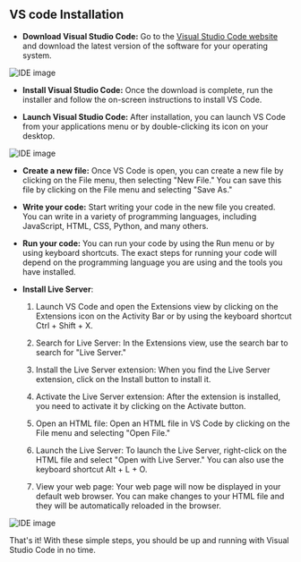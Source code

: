 ## VS code Installation

- **Download Visual Studio Code:** Go to the [Visual Studio Code website](https://code.visualstudio.com/download) and download the latest version of the software for your operating system.

![IDE image](/Articles/FrontEnd/HTML/vscode1.png "IDE introduction")

- **Install Visual Studio Code:** Once the download is complete, run the installer and follow the on-screen instructions to install VS Code.

- **Launch Visual Studio Code:** After installation, you can launch VS Code from your applications menu or by double-clicking its icon on your desktop.

![IDE image](/Articles/FrontEnd/HTML/vscode2.png "IDE introduction")

- **Create a new file:** Once VS Code is open, you can create a new file by clicking on the File menu, then selecting "New File." You can save this file by clicking on the File menu and selecting "Save As."

- **Write your code:** Start writing your code in the new file you created. You can write in a variety of programming languages, including JavaScript, HTML, CSS, Python, and many others.

- **Run your code:** You can run your code by using the Run menu or by using keyboard shortcuts. The exact steps for running your code will depend on the programming language you are using and the tools you have installed.

- **Install Live Server**:

  1. Launch VS Code and open the Extensions view by clicking on the Extensions icon on the Activity Bar or by using the keyboard shortcut Ctrl + Shift + X.

  2. Search for Live Server: In the Extensions view, use the search bar to search for "Live Server."

  3. Install the Live Server extension: When you find the Live Server extension, click on the Install button to install it.

  4. Activate the Live Server extension: After the extension is installed, you need to activate it by clicking on the Activate button.

  5. Open an HTML file: Open an HTML file in VS Code by clicking on the File menu and selecting "Open File."

  6. Launch the Live Server: To launch the Live Server, right-click on the HTML file and select "Open with Live Server." You can also use the keyboard shortcut Alt + L + O.

  7. View your web page: Your web page will now be displayed in your default web browser. You can make changes to your HTML file and they will be automatically reloaded in the browser.

![IDE image](/Articles/FrontEnd/HTML/vscode3.png "IDE introduction")

That's it! With these simple steps, you should be up and running with Visual Studio Code in no time.
